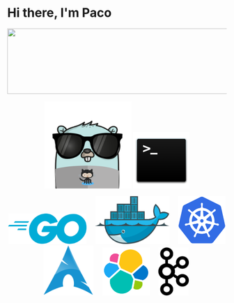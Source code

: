 # Hi there, I'm Paco
<p align="center">
   <img src="https://github4life.herokuapp.com/ethomson.gif" width="1000" height="150" />
</p>
<p align="center">
  <img src="https://raw.githubusercontent.com/fgarcia-code/fgarcia-code/master/images/gopher.png" width="200" height="200" />
  <img src="https://raw.githubusercontent.com/fgarcia-code/fgarcia-code/master/images/bash.png" width="130" height="130" />
</p>
<p align="center">
  <img src="https://raw.githubusercontent.com/fgarcia-code/fgarcia-code/master/images/golang.png" width="180" height="70" />&nbsp;&nbsp;&nbsp;&nbsp;
  <img src="https://raw.githubusercontent.com/fgarcia-code/fgarcia-code/master/images/docker.png" width="170" height="110" />&nbsp;&nbsp;&nbsp;&nbsp;
  <img src="https://raw.githubusercontent.com/fgarcia-code/fgarcia-code/master/images/kubernetes.png" width="110" height="110" />&nbsp;&nbsp;&nbsp;&nbsp;
  <img src="https://raw.githubusercontent.com/fgarcia-code/fgarcia-code/master/images/archlinux.png" width="115" height="115" />&nbsp;&nbsp;&nbsp;&nbsp;
    <img src="https://raw.githubusercontent.com/fgarcia-code/fgarcia-code/master/images/elasticsearch.png" width="110" height="110" />&nbsp;&nbsp;&nbsp;&nbsp;
    <img src="https://raw.githubusercontent.com/fgarcia-code/fgarcia-code/master/images/kafka.png" width="70" height="110" />&nbsp;&nbsp;&nbsp;&nbsp;&nbsp;&nbsp;
</p>
